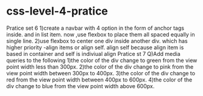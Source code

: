 # css-level-4-pratice
Pratice set 6
1)create a navbar with 4 option in the form of anchor tags inside.
and in list item.
now ,use flexbox to place them all spaced equally in single line.
2)use flexbox to center one div inside another div.
which has higher priority -align items or align self.
align self because align item is based in container and self is indiviual align
Pratice st 7
Q)Add media queries to the following 
1)the color of the div change to green from the view point width less than 300px.
2)the color of the div change to pink from the view point width between 300px to 400px.
3)the color of the div change to red from the view point width between 400px to 600px.
4)the color of the div change to blue from the view point width above 600px.
